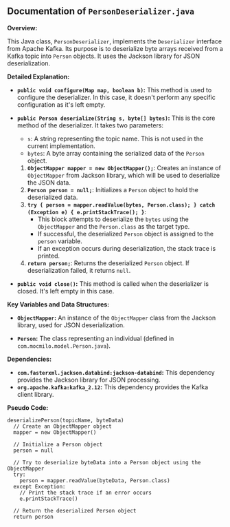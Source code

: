 ## Documentation of `PersonDeserializer.java`

**Overview:**

This Java class, `PersonDeserializer`, implements the `Deserializer` interface from Apache Kafka. Its purpose is to deserialize byte arrays received from a Kafka topic into `Person` objects.  It uses the Jackson library for JSON deserialization.

**Detailed Explanation:**

* **`public void configure(Map map, boolean b)`:** This method is used to configure the deserializer. In this case, it doesn't perform any specific configuration as it's left empty.

* **`public Person deserialize(String s, byte[] bytes)`:** This is the core method of the deserializer. It takes two parameters:
    * `s`:  A string representing the topic name. This is not used in the current implementation.
    * `bytes`: A byte array containing the serialized data of the `Person` object.

    1. **`ObjectMapper mapper = new ObjectMapper();`**: Creates an instance of `ObjectMapper` from Jackson library, which will be used to deserialize the JSON data.
    2. **`Person person = null;`**: Initializes a `Person` object to hold the deserialized data.
    3. **`try { person = mapper.readValue(bytes, Person.class); } catch (Exception e) { e.printStackTrace(); }`**: 
        * This block attempts to deserialize the `bytes` using the `ObjectMapper` and the `Person.class` as the target type. 
        * If successful, the deserialized `Person` object is assigned to the `person` variable.
        * If an exception occurs during deserialization, the stack trace is printed.
    4. **`return person;`**: Returns the deserialized `Person` object. If deserialization failed, it returns `null`.

* **`public void close()`:** This method is called when the deserializer is closed. It's left empty in this case.

**Key Variables and Data Structures:**

* **`ObjectMapper`:** An instance of the `ObjectMapper` class from the Jackson library, used for JSON deserialization.

* **`Person`:** The class representing an individual (defined in `com.mocmilo.model.Person.java`).

**Dependencies:**

* **`com.fasterxml.jackson.databind:jackson-databind`:** This dependency provides the Jackson library for JSON processing.
* **`org.apache.kafka:kafka_2.12`:** This dependency provides the Kafka client library.



**Pseudo Code:**

```
deserializePerson(topicName, byteData)
  // Create an ObjectMapper object
  mapper = new ObjectMapper()

  // Initialize a Person object
  person = null

  // Try to deserialize byteData into a Person object using the ObjectMapper
  try:
    person = mapper.readValue(byteData, Person.class)
  except Exception:
    // Print the stack trace if an error occurs
    e.printStackTrace()

  // Return the deserialized Person object
  return person



```



